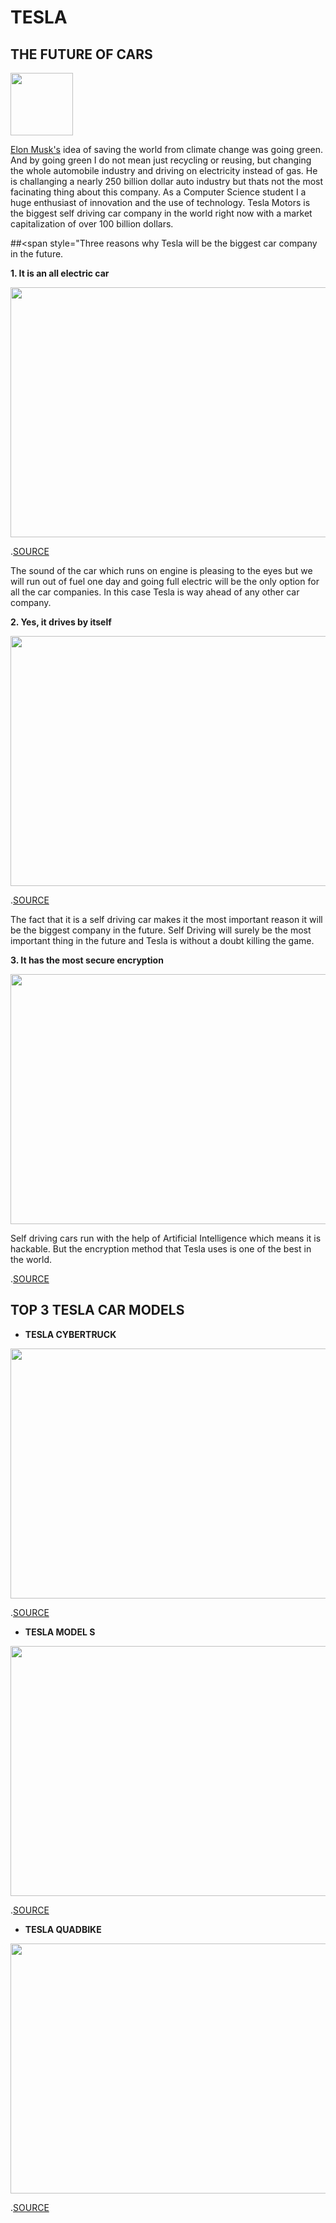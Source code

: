 # TESLA      
## THE FUTURE OF CARS

<img src= "https://www.tesla.com/sites/default/files/images/tesla_logo.jpg" height="100" width="100">



[Elon Musk's](https://en.wikipedia.org/wiki/Elon_Musk/ "Title") idea of saving the world from climate change was going green. And by going green I do not mean just recycling or reusing, but changing the whole automobile industry and driving on electricity instead of gas. He is challanging a nearly 250 billion dollar auto industry but thats not the most facinating thing about this company. As a Computer Science student I a huge enthusiast of innovation and the use of technology. Tesla Motors is the biggest self driving car company in the world right now with a market capitalization of over 100 billion dollars. 


##<span style="Three reasons why Tesla will be the biggest car company in the future</span>.

**1. It is an all electric car**

<img src= "https://media.wired.com/photos/5d856d26e0e34e00092662b7/master/w_2560%2Cc_limit/Transpo-Tesla_19256007023034-c.jpg" height="400" width="600">

.[SOURCE](https://media.wired.com/photos/5d856d26e0e34e00092662b7/master/w_2560%2Cc_limit/Transpo-Tesla_19256007023034-c.jpg)

The sound of the car which runs on engine is pleasing to the eyes but we will run out of fuel one day and going full electric will be the only option for all the car companies. In this case Tesla is way ahead of any other car company. 

**2. Yes, it drives by itself**


<img src= "https://cnet4.cbsistatic.com/img/CKUQHSVJAVTl5aK3aIChuiTYkH4=/940x0/2019/09/30/ceb4d8b5-927b-4e2a-a1be-35076107d4da/tesla.jpg" height="400" width="600">

.[SOURCE](ttps://cnet4.cbsistatic.com/img/CKUQHSVJAVTl5aK3aIChuiTYkH4=/940x0/2019/09/30/ceb4d8b5-927b-4e2a-a1be-35076107d4da/tesla.jpg)


The fact that it is a self driving car makes it the most important reason it will be the biggest company in the future. Self Driving will surely be the most important thing in the future and Tesla is without a doubt killing the game. 

**3. It has the most secure encryption**

<img src= "https://hexus.net/media/uploaded/2018/9/cdb3a881-cb71-4b81-8e93-b0ed2c5bf018.jpg" height="400" width="600">

Self driving cars run with the help of Artificial Intelligence which means it is hackable. But the encryption method that Tesla uses is one of the best in the world. 

.[SOURCE](https://hexus.net/media/uploaded/2018/9/cdb3a881-cb71-4b81-8e93-b0ed2c5bf018.jpg)

## TOP 3 TESLA CAR MODELS 

- **TESLA CYBERTRUCK**

<img src= "https://i.insider.com/5dd7f73efd9db269c1036f38?width=1100&format=jpeg&auto=webp" height="400" width="600">

.[SOURCE](https://i.insider.com/5dd7f73efd9db269c1036f38?width=1100&format=jpeg&auto=webp)


- **TESLA MODEL S**

<img src= "https://s.aolcdn.com/dims-global/dims3/GLOB/legacy_thumbnail/640x400/quality/80/https://s.aolcdn.com/commerce/autodata/images/USC70TSC024B021001.jpg"
 height="400" width="600">
 
.[SOURCE](https://s.aolcdn.com/dims-global/dims3/GLOB/legacy_thumbnail/640x400/quality/80/https://s.aolcdn.com/commerce/autodata/images/USC70TSC024B021001.jpg)

- **TESLA QUADBIKE**

<img src= "https://netrinoimages.s3.eu-west-2.amazonaws.com/2017/08/17/464255/265088/tesla_cyberquad_2019_3d_model_c4d_max_obj_fbx_ma_lwo_3ds_3dm_stl_2783818_o.png"
 height="400" width="600">
 
 .[SOURCE](https://netrinoimages.s3.eu-west-2.amazonaws.com/2017/08/17/464255/265088/tesla_cyberquad_2019_3d_model_c4d_max_obj_fbx_ma_lwo_3ds_3dm_stl_2783818_o.png)
 
 







  


